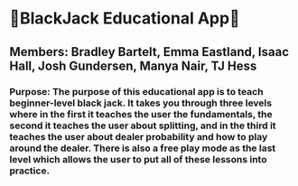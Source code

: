 # 🚨BlackJack Educational App🚨
## Members: Bradley Bartelt, Emma Eastland, Isaac Hall, Josh Gundersen, Manya Nair, TJ Hess
### Purpose: The purpose of this educational app is to teach beginner-level black jack. It takes you through three levels where in the first it teaches the user the fundamentals, the second it teaches the user about splitting, and in the third it teaches the user about dealer probability and how to play around the dealer. There is also a free play mode as the last level which allows the user to put all of these lessons into practice.
